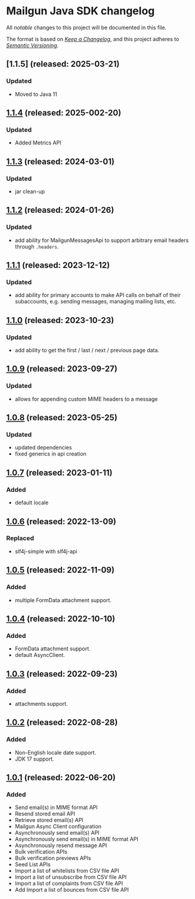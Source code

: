 # Mailgun Java SDK changelog

All _notable_ changes to this project will be documented in this file.

The format is based on _[Keep a Changelog][keepachangelog]_, and this project
adheres to _[Semantic Versioning][semver]_.

## [1.1.5] (released: 2025-03-21)
### Updated
- Moved to Java 11

## [1.1.4] (released: 2025-002-20)
### Updated
- Added Metrics API

## [1.1.3] (released: 2024-03-01)
### Updated
- jar clean-up

## [1.1.2] (released: 2024-01-26)
### Updated
- add ability for MailgunMessagesApi to support arbitrary email headers through `.headers`.

## [1.1.1] (released: 2023-12-12)
### Updated
- add ability for primary accounts to make API calls on behalf of their subaccounts, e.g. sending messages, managing mailing lists, etc.

## [1.1.0] (released: 2023-10-23)
### Updated
- add ability to get the first / last / next / previous page data.

## [1.0.9] (released: 2023-09-27)
### Updated
- allows for appending custom MIME headers to a message

## [1.0.8] (released: 2023-05-25)
### Updated
- updated dependencies
- fixed generics in api creation

## [1.0.7] (released: 2023-01-11)
### Added
- default locale

## [1.0.6] (released: 2022-13-09)
### Replaced
- slf4j-simple with slf4j-api

## [1.0.5] (released: 2022-11-09)
### Added
- multiple FormData attachment support.

## [1.0.4] (released: 2022-10-10)
### Added
- FormData attachment support.
- default AsyncClient.

## [1.0.3] (released: 2022-09-23)
### Added
- attachments support.

## [1.0.2] (released: 2022-08-28)
### Added
- Non-English locale date support.
- JDK 17 support.

## [1.0.1] (released: 2022-06-20)

### Added
- Send email(s) in MIME format API
- Resend stored email  API
- Retrieve stored email(s) API
- Mailgun Async Client configuration
- Asynchronously send email(s) API
- Asynchronously send email(s) in MIME format API
- Asynchronously resend message API
- Bulk verification APIs
- Bulk verification previews APIs
- Seed List APIs
- Import a list of whitelists from CSV file API
- Import a list of unsubscribe from CSV file API
- Import a list of complaints from CSV file API
- Add Import a list of bounces from CSV file API


[1.1.4]: https://github.com/mailgun/mailgun-java/compare/v1.1.4...v1.1.5
[1.1.4]: https://github.com/mailgun/mailgun-java/compare/v1.1.3...v1.1.4
[1.1.3]: https://github.com/mailgun/mailgun-java/compare/release/1.1.2...release/1.1.3
[1.1.2]: https://github.com/mailgun/mailgun-java/compare/release/1.1.1...release/1.1.2
[1.1.1]: https://github.com/mailgun/mailgun-java/compare/release/1.1.0...release/1.1.1
[1.1.0]: https://github.com/mailgun/mailgun-java/compare/release/1.0.9...release/1.1.0
[1.0.9]: https://github.com/mailgun/mailgun-java/compare/release/1.0.8...release/1.0.9
[1.0.8]: https://github.com/mailgun/mailgun-java/compare/release/1.0.7...release/1.0.8
[1.0.7]: https://github.com/mailgun/mailgun-java/compare/release/1.0.6...release/1.0.7
[1.0.6]: https://github.com/mailgun/mailgun-java/compare/release/1.0.5...release/1.0.6
[1.0.5]: https://github.com/mailgun/mailgun-java/compare/release/1.0.4...release/1.0.5
[1.0.4]: https://github.com/mailgun/mailgun-java/compare/release/1.0.3...release/1.0.4
[1.0.3]: https://github.com/mailgun/mailgun-java/compare/release/1.0.2...release/1.0.3
[1.0.2]: https://github.com/mailgun/mailgun-java/compare/release/1.0.1...release/1.0.2
[1.0.1]: https://github.com/mailgun/mailgun-java/compare/release/1.0.0...release/1.0.1


[keepachangelog]: https://keepachangelog.com/
[semver]: https://semver.org/spec/v2.0.0.html